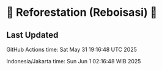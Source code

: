 
# 🌳 Reforestation (Reboisasi) 🌲

## Last Updated

GitHub Actions time: Sat May 31 19:16:48 UTC 2025

Indonesia/Jakarta time: Sun Jun  1 02:16:48 WIB 2025
